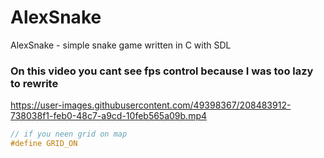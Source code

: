 # AlexSnake
AlexSnake - simple snake game written in C with SDL

### On this video you cant see fps control because I was too lazy to rewrite
https://user-images.githubusercontent.com/49398367/208483912-738038f1-feb0-48c7-a9cd-10feb565a09b.mp4

```c
// if you neen grid on map
#define GRID_ON
```
